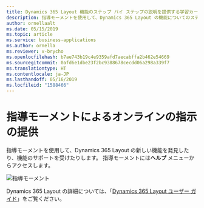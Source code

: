 ```yaml
---
title: Dynamics 365 Layout 機能のステップ バイ ステップの説明を提供する学習カード
description: 指導モーメントを使用して、Dynamics 365 Layout の機能についてのステップバイステップの説明を取得します。 たとえば、資産の複製、複数選択の実行、モデルのサイズ変更、測定ツールの使用方法などを学びます。
author: ornellaalt
ms.date: 05/15/2019
ms.topic: article
ms.service: business-applications
ms.author: ornella
ms.reviewer: v-brycho
ms.openlocfilehash: b7ae743b19c4e9359afd7aecabffa2b462e54669
ms.sourcegitcommit: 0afd6e1dbe23f2bc9388678cecdd06a298a339f7
ms.translationtype: HT
ms.contentlocale: ja-JP
ms.lasthandoff: 05/16/2019
ms.locfileid: "1588466"
---
```

# <a name="teaching-moments-provide-online-instructions"></a>指導モーメントによるオンラインの指示の提供 

指導モーメントを使用して、Dynamics 365 Layout の新しい機能を発見したり、機能のサポートを受けたりします。 指導モーメントには**ヘルプ** メニューからアクセスします。 

![指導モーメント](media/teaching-moments.PNG "指導モーメント")

Dynamics 365 Layout の詳細については、「[Dynamics 365 Layout ユーザー ガイド](https://docs.microsoft.com/dynamics365/mixed-reality/layout/user-guide)」をご覧ください。
